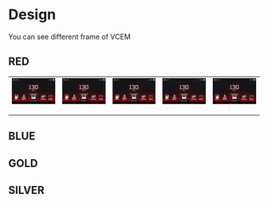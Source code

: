 # Design
You can see different frame of VCEM

## RED
<table>
    <tr>
        <td>
            <img src="https://raw.githubusercontent.com/marcobackup/VehicleCockpitExtensionModule/main/design/red%20version/home%20-%20speed.png" alt="VCEM RPM">
        </td>
        <td>
            <img src="https://raw.githubusercontent.com/marcobackup/VehicleCockpitExtensionModule/main/design/red%20version/home%20-%20speed.png" alt="VCEM SPEED">
        </td>
        <td>
            <img src="https://raw.githubusercontent.com/marcobackup/VehicleCockpitExtensionModule/main/design/red%20version/home%20-%20speed.png" alt="VCEM SETTINGS">
        </td>
        <td>
            <img src="https://raw.githubusercontent.com/marcobackup/VehicleCockpitExtensionModule/main/design/red%20version/home%20-%20speed.png" alt="VCEM SETTINGS">
        </td>
        <td>
            <img src="https://raw.githubusercontent.com/marcobackup/VehicleCockpitExtensionModule/main/design/red%20version/home%20-%20speed.png" alt="VCEM SETTINGS">
        </td>
    </tr>
    <tr>
        <td></td>
    </tr>
    <tr>
        <td></td>
    </tr>
    <tr>
        <td></td>
    </tr>
</table>

## BLUE

## GOLD

## SILVER